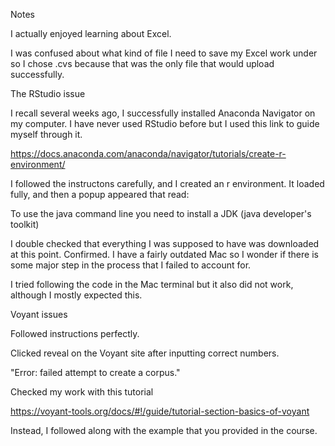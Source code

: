 Notes 

I actually enjoyed learning about Excel. 

I was confused about what kind of file I need to save my Excel work under so I chose .cvs because that was the only file that would upload successfully. 

The RStudio issue 

I recall several weeks ago, I successfully installed Anaconda Navigator on my computer. 
I have never used RStudio before but I used this link to guide myself through it. 

https://docs.anaconda.com/anaconda/navigator/tutorials/create-r-environment/

I followed the instructons carefully, and I created an r environment.
It loaded fully, and then a popup appeared that read: 

To use the java command line you need to install a JDK (java developer's toolkit)

I double checked that everything I was supposed to have was downloaded at this point. Confirmed. 
I have a fairly outdated Mac so I wonder if there is some major step in the process that I failed to account for.

I tried following the code in the Mac terminal but it also did not work, although I mostly expected this. 

Voyant issues 

Followed instructions perfectly. 

Clicked reveal on the Voyant site after inputting correct numbers. 

"Error: failed attempt to create a corpus."

Checked my work with this tutorial

https://voyant-tools.org/docs/#!/guide/tutorial-section-basics-of-voyant

Instead, I followed along with the example that you provided in the course. 






